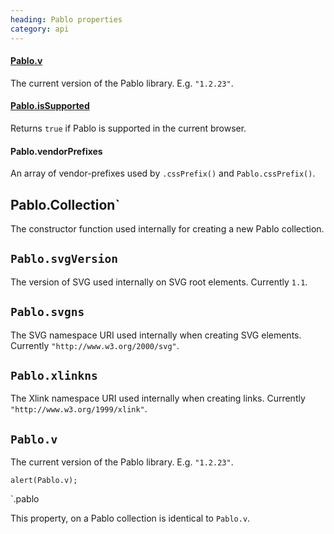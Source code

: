 ```yaml
--- 
heading: Pablo properties
category: api
---
```


#### [Pablo.v](/api/v/)

The current version of the Pablo library. E.g. `"1.2.23"`.

#### [Pablo.isSupported](/api/isSupported/)

Returns `true` if Pablo is supported in the current browser.


<!-- TODO: add sub-pages -->

#### Pablo.vendorPrefixes

An array of vendor-prefixes used by `.cssPrefix()` and `Pablo.cssPrefix()`.



Pablo.Collection`
------------------

The constructor function used internally for creating a new Pablo collection.


`Pablo.svgVersion`
------------------

The version of SVG used internally on SVG root elements. Currently `1.1`.


`Pablo.svgns`
-------------

The SVG namespace URI used internally when creating SVG elements. Currently `"http://www.w3.org/2000/svg"`.


`Pablo.xlinkns`
-------------

The Xlink namespace URI used internally when creating links. Currently `"http://www.w3.org/1999/xlink"`.


`Pablo.v`
---------

The current version of the Pablo library. E.g. `"1.2.23"`.

    alert(Pablo.v);


`.pablo

This property, on a Pablo collection is identical to `Pablo.v`.